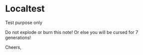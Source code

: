 # Localtest
Test purpose only

Do not explode or burn this note! Or else you will be cursed for 7 generations!

Cheers,

